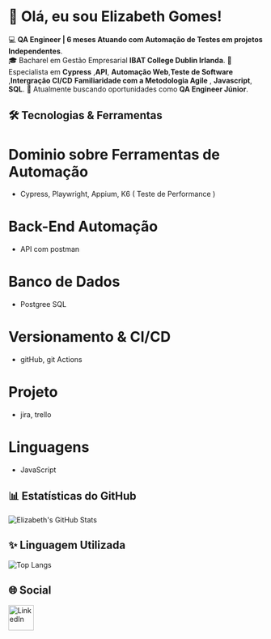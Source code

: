 # 👋 Olá, eu sou Elizabeth Gomes!


💻 **QA Engineer | 6 meses Atuando com Automação de Testes em projetos Independentes**.  
🎓 Bacharel em Gestão Empresarial **IBAT College Dublin Irlanda**.
🌟 Especialista em **Cypress** ,**API**, **Automação Web**,**Teste de Software** ,**Intergração CI/CD** **Familiaridade com a Metodologia Agile** , **Javascript**, **SQL**.
💼 Atualmente buscando oportunidades como **QA Engineer Júnior**.


## 🛠️ Tecnologias & Ferramentas

# Dominio sobre Ferramentas de Automação

- Cypress, Playwright, Appium, K6 ( Teste de Performance ) 

# Back-End Automação

- API com postman 

# Banco de Dados

- Postgree SQL

# Versionamento & CI/CD
  
- gitHub, git Actions

# Projeto 

- jira, trello

# Linguagens

- JavaScript

  

## 📊 Estatísticas do GitHub


![Elizabeth's GitHub Stats](https://github-readme-stats.vercel.app/api?username=ElizabethGomes-QAEngineer&show_icons=true&theme=radical)

## ✨ Linguagem Utilizada


![Top Langs](https://github-readme-stats.vercel.app/api/top-langs/?username=ElizabethGomes-QAEngineer&layout=compact&theme=radical&cache_seconds=86400)


## 🌐 Social


[<img src="https://cdn-icons-png.flaticon.com/512/174/174857.png" alt="LinkedIn" width="50"/>](https://www.linkedin.com/in/elizabeth-gomes-da-silva-51b9a447/)



